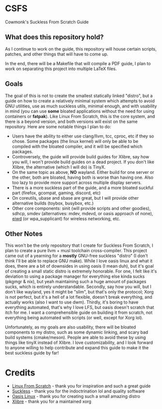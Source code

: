 # CSFS
Cowmonk's Suckless From Scratch Guide

## What does this repository hold?
As I continue to work on the guide, this repository will house certain scripts, patches, and other things that will have to come up.

In the end, there will be a Makefile that will compile a PDF guide, I plan to work on separating this project into multiple LaTeX files.

## Goals
The goal of this is not to create the smallest statically linked "distro", but a guide on how to create a relatively minimal system
which attempts to avoid GNU utilities, use as much suckless utils, minimal enough, and with usability in mind (you can use **some** 
bloated applications without the need for using containers or **fatpak**). Like Linux From Scratch, this is the core system, and there
is a beyond version, and both versions will exist on the same repository. Here are some notable things I plan to do:
- Users have the ability to either use clang/llvm, tcc, cproc, etc if they so chose. Some packages (the linux kernel) will only be able to be compiled with the bloated compiler, and it will be specified which packages.
- Controversely, the guide will provide build guides for Xlibre, say how you will, I won't provide build guides on a dead project. If you don't like Xlibre, the alternative (which I will do) is TinyX.
- On the same topic as above, **NO** wayland. Either build for one server or the other, both are bloated, having both is worse than having one. Also too lazy to provide more support across multiple display servers.
- There is a more suckless part of the guide, and a more bloated suckful part (firefox, gcompat, gaming, discord, etc)
- On coreutils, ubase and sbase are great, but I will provide other alternative builds (toybox, busybox, etc.)
- Other core components: sinit (will provide scripts and other goodies), sdhcp, smdev (alternatives: mdev, mdevd, or oasis approach of none), [eiwd](https://github.com/illiliti/eiwd) (or wpa_supplicant) for wireless networking, etc.

## Other Notes
This won't be the only repository that I create for Suckless From Scratch, I plan to create a pure llvm + musl toolchain cross-compiler.
This project came out of a yearning for a **mostly** GNU-free suckless "distro" (I don't think I'll be able to replace GNU make). 
While I love oasis linux and what it does, there are a
bit of downsides in using oasis (I mean duh), but it's goal of creating a small static distro is extremely honorable. For one, I felt
like it's deviation to using a package manager for everything else kinda sucks (pkgmgr & nix), but yeah maintaining such a huge amount of packages sucks,
which is entirely understandable. Secondly, say how you will, but I don't like wayland, yes it might be "slim", but that's only the protocol;
Xorg is not perfect, but it's a hell of a lot flexible, doesn't break everything, and actually works (also I want to use dwm). Thirdly,
it's boring to have everything automated, that's why I love LFS, but oasis doesn't scratch that itch for me. I want a comprehensible guide
on building it from scratch, not everything being automated with scripts (or well, except for Xorg lol).

Unfortunately, as my goals are also usability, there will be bloated components to my distro, such as some dynamic linking, and scary bad build systems (cmake/meson).
People are able to avoid these by using things like tinyX instead of Xlibre. I love customizability, and I look forward to anyone willing to help contribute and
expand this guide to make it the best suckless guide by far!

# Credits
- [Linux From Scratch](https://www.linuxfromscratch.org/) - thank you for inspiration and such a great guide
- [Suckless](https://suckless.org) - thank you for the indoctrination lol and quality software
- [Oasis Linux](https://github.com/oasislinux/oasis) - thank you for creating such a small amazing distro
- [Xlibre](https://x11libre.net/) - thank you for a maintained xorg
